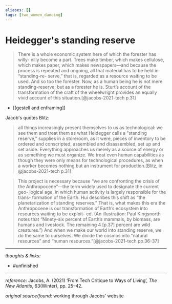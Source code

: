 ```yaml
---
aliases: []
tags: [two_women_dancing]
---
```


# Heidegger's standing reserve

>There is a whole economic system here of which the forester has willy- nilly become a part. Trees make timber, which makes cellulose, which makes paper, which makes newspapers—and because the process is repeated and ongoing, all that material has to be held in “standing-re- serve,” that is, regarded as a resource waiting to be used. And so too the forester. Now, as a human being he is not mere standing-reserve; but as a forester he is. Sturt’s account of the transformation of the craft of the wheelwright provides an equally vivid account of this situation.[@jacobs-2021-tech p.31]

- [[gestell and enframing]]

Jacob's quotes Blitz:

>all things increasingly present themselves to us as technological: we see them and treat them as what Heidegger calls a “standing reserve,” supplies in a storeroom, as it were, pieces of inventory to be ordered and conscripted, assembled and disassembled, set up and set aside. Everything approaches us merely as a source of energy or as something we must organize. We treat even human capabilities as though they were only means for technological procedures, as when a worker becomes nothing but an instrument for production.[Blitz, in @jacobs-2021-tech p.31]

>This project is necessary because “we are confronting the crisis of the Anthropocene”—the term widely used to designate the current geo- logical age, in which human activity is largely responsible for the trans- formation of the Earth. Hui describes this shift as “the planetarization of standing reserves.” That is, what makes this era the Anthropocene is our transformation of Earth’s ecosystem into resources waiting to be exploit- ed. (An illustration: Paul Kingsnorth notes that “Ninety-six percent of Earth’s mammals, by biomass, are humans and livestock. The remaining 4 [p.37] percent are wild creatures.”) And when we make our world into standing reserve, we do the same to ourselves. We divide the cosmos into “natural resources” and “human resources.”[@jacobs-2021-tech pp.36-37]



---

_thoughts & links:_



- #unfinished 

---

_reference:_ Jacobs, A. (2021) ‘From Tech Critique to Ways of Living’, _The New Atlantis_, 63(Winter), pp. 25–42.

_original source/found:_ working through Jacobs' website